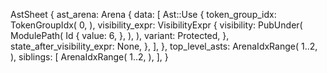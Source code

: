 AstSheet {
    ast_arena: Arena {
        data: [
            Ast::Use {
                token_group_idx: TokenGroupIdx(
                    0,
                ),
                visibility_expr: VisibilityExpr {
                    visibility: PubUnder(
                        ModulePath(
                            Id {
                                value: 6,
                            },
                        ),
                    ),
                    variant: Protected,
                },
                state_after_visibility_expr: None,
            },
        ],
    },
    top_level_asts: ArenaIdxRange(
        1..2,
    ),
    siblings: [
        ArenaIdxRange(
            1..2,
        ),
    ],
}